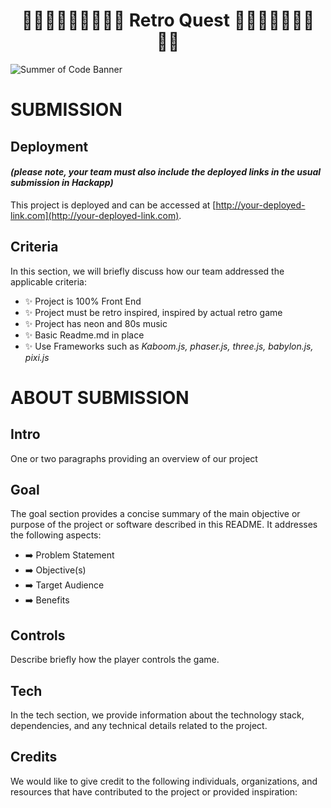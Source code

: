 

<h1 align="center"><strong>👨‍🔧👨🏻‍🔧👸🏼🍄🐲 Retro Quest 🐲🍄👸🏼👨🏻‍🔧👨‍🔧</strong>

</h1>


![Summer of Code Banner](https://res.cloudinary.com/djdefbnij/image/upload/v1690795830/FB9845D5-2359-4863-B550-E76853BCFEC7-1_cmkyvh.jpg)

# SUBMISSION
## Deployment
#### _(please note, your team must also include the deployed links in the usual submission in Hackapp)_
This project is deployed and can be accessed at [http://your-deployed-link.com](http://your-deployed-link.com).

## Criteria
In this section, we will briefly discuss how our team addressed the applicable criteria:

- ✨ Project is 100% Front End
- ✨ Project must be retro inspired, inspired by actual retro game
- ✨ Project has neon and 80s music
- ✨ Basic Readme.md in place
- ✨ Use Frameworks such as *Kaboom.js, phaser.js, three.js, babylon.js, pixi.js*

# ABOUT SUBMISSION
## Intro
One or two paragraphs providing an overview of our project

## Goal
The goal section provides a concise summary of the main objective or purpose of the project or software described in this README. It addresses the following aspects:

- ➡️ Problem Statement
- ➡️ Objective(s)
- ➡️ Target Audience
- ➡️ Benefits

## Controls
Describe briefly how the player controls the game.

## Tech
In the tech section, we provide information about the technology stack, dependencies, and any technical details related to the project.

## Credits
We would like to give credit to the following individuals, organizations, and resources that have contributed to the project or provided inspiration:

